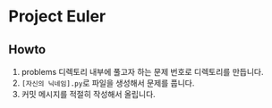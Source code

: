 Project Euler
=============

## Howto

1. problems 디렉토리 내부에 풀고자 하는 문제 번호로 디렉토리를 만듭니다.
2. `[자신의 닉네임].py`로 파일을 생성해서 문제를 풉니다.
3. 커밋 메시지를 적절히 작성해서 올립니다.